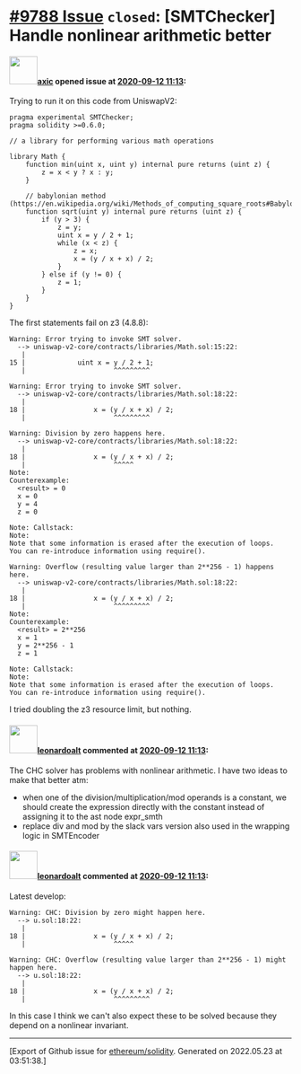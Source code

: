# [\#9788 Issue](https://github.com/ethereum/solidity/issues/9788) `closed`: [SMTChecker] Handle nonlinear arithmetic better

#### <img src="https://avatars.githubusercontent.com/u/20340?v=4" width="50">[axic](https://github.com/axic) opened issue at [2020-09-12 11:13](https://github.com/ethereum/solidity/issues/9788):

Trying to run it on this code from UniswapV2:
```
pragma experimental SMTChecker;
pragma solidity >=0.6.0;

// a library for performing various math operations

library Math {
    function min(uint x, uint y) internal pure returns (uint z) {
        z = x < y ? x : y;
    }

    // babylonian method (https://en.wikipedia.org/wiki/Methods_of_computing_square_roots#Babylonian_method)
    function sqrt(uint y) internal pure returns (uint z) {
        if (y > 3) {
            z = y;
            uint x = y / 2 + 1;
            while (x < z) {
                z = x;
                x = (y / x + x) / 2;
            }
        } else if (y != 0) {
            z = 1;
        }
    }
}
```

The first statements fail on z3 (4.8.8):
```
Warning: Error trying to invoke SMT solver.
  --> uniswap-v2-core/contracts/libraries/Math.sol:15:22:
   |
15 |             uint x = y / 2 + 1;
   |                      ^^^^^^^^^

Warning: Error trying to invoke SMT solver.
  --> uniswap-v2-core/contracts/libraries/Math.sol:18:22:
   |
18 |                 x = (y / x + x) / 2;
   |                      ^^^^^^^^^

Warning: Division by zero happens here.
  --> uniswap-v2-core/contracts/libraries/Math.sol:18:22:
   |
18 |                 x = (y / x + x) / 2;
   |                      ^^^^^
Note: 
Counterexample:
  <result> = 0
  x = 0
  y = 4
  z = 0

Note: Callstack: 
Note: 
Note that some information is erased after the execution of loops.
You can re-introduce information using require().

Warning: Overflow (resulting value larger than 2**256 - 1) happens here.
  --> uniswap-v2-core/contracts/libraries/Math.sol:18:22:
   |
18 |                 x = (y / x + x) / 2;
   |                      ^^^^^^^^^
Note: 
Counterexample:
  <result> = 2**256
  x = 1
  y = 2**256 - 1
  z = 1

Note: Callstack: 
Note: 
Note that some information is erased after the execution of loops.
You can re-introduce information using require().
```

I tried doubling the z3 resource limit, but nothing.

#### <img src="https://avatars.githubusercontent.com/u/504195?u=ce2facd14af9fd474ebff49f0d44891f56f7500f&v=4" width="50">[leonardoalt](https://github.com/leonardoalt) commented at [2020-09-12 11:13](https://github.com/ethereum/solidity/issues/9788#issuecomment-691485384):

The CHC solver has problems with nonlinear arithmetic. I have two ideas to make that better atm:

- when one of the division/multiplication/mod operands is a constant, we should create the expression directly with the constant instead of assigning it to the ast node expr_smth
- replace div and mod by the slack vars version also used in the wrapping logic in SMTEncoder

#### <img src="https://avatars.githubusercontent.com/u/504195?u=ce2facd14af9fd474ebff49f0d44891f56f7500f&v=4" width="50">[leonardoalt](https://github.com/leonardoalt) commented at [2020-09-12 11:13](https://github.com/ethereum/solidity/issues/9788#issuecomment-758600678):

Latest develop:
```
Warning: CHC: Division by zero might happen here.
  --> u.sol:18:22:
   |
18 |                 x = (y / x + x) / 2;
   |                      ^^^^^

Warning: CHC: Overflow (resulting value larger than 2**256 - 1) might happen here.
  --> u.sol:18:22:
   |
18 |                 x = (y / x + x) / 2;
   |                      ^^^^^^^^^
```

In this case I think we can't also expect these to be solved because they depend on a nonlinear invariant.


-------------------------------------------------------------------------------



[Export of Github issue for [ethereum/solidity](https://github.com/ethereum/solidity). Generated on 2022.05.23 at 03:51:38.]
